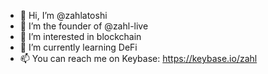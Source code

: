 - 👋 Hi, I’m @zahlatoshi
- 💞️ I’m the founder of @zahl-live
- 👀 I’m interested in blockchain
- 🌱 I’m currently learning DeFi
- 📫 You can reach me on Keybase:
  https://keybase.io/zahl

<!---
zahlatoshi/zahlatoshi is a ✨ special ✨ repository because its `README.md` (this file) appears on your GitHub profile.
You can click the Preview link to take a look at your changes.
--->
